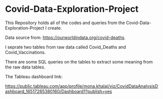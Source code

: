 # Covid-Data-Exploration-Project

This Repository holds all of the codes and queries from the Covid-Data-Exploration-Project I create.

Data source from: https://ourworldindata.org/covid-deaths.

I seprate two tables from raw data called Covid_Deaths and Covid_Vaccinations.

There are some SQL queries on the tables to extract some meaning from the raw data tables.

The Tableau dashboard link:

https://public.tableau.com/app/profile/mona.khalaj/viz/CovidDataAnalysisDashboard_16517285380160/Dashboard1?publish=yes


